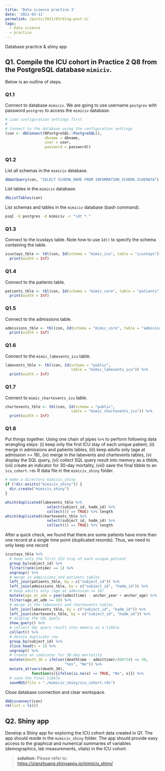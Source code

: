 ```yaml
---
title: 'Data science practice 3'
date: '2021-03-11'
permalink: /posts/2021/03/blog-post-3/
tags:
  - Data science
  - practice
---
```


Database practice & shiny app

<!--more-->


## Q1. Compile the ICU cohort in Practice 2 Q8 from the PostgreSQL database `mimiciv`. 

Below is an outline of steps.

### Q1.1 
Connect to database `mimiciv`. We are going to use username `postgres` with password `postgres` to access the `mimiciv` database.
```r
# Load configuration settings first
#
# Connect to the database using the configuration settings
(con <- dbConnect(RPostgreSQL::PostgreSQL(), 
                  dbname = dbname, 
                  user = user, 
                  password = password))
```

### Q1.2
List all schemas in the `mimiciv` database.
```r
dbGetQuery(con, "SELECT SCHEMA_NAME FROM INFORMATION_SCHEMA.SCHEMATA")
```

List tables in the `mimiciv` database:
```r
dbListTables(con)
```

List schemas and tables in the `mimiciv` database (bash command).
```bash
psql -U postgres -d mimiciv -c "\dt *."
```

### Q1.3
Connect to the icustays table. Note how to use `Id()` to specify the schema containing the table.
```r
icustays_tble <- tbl(con, Id(schema = "mimic_icu", table = "icustays")) %>%
  print(width = Inf)
```

### Q1.4
Connect to the patients table.
```r
patients_tble <- tbl(con, Id(schema = "mimic_core", table = "patients")) %>%
  print(width = Inf)
```

### Q1.5
Connect to the admissions table.
```r
admissions_tble <- tbl(con, Id(schema = "mimic_core", table = "admissions")) %>%
  print(width = Inf)
```

### Q1.6
Connect to the `mimic_labevents_icu` table.
```r
labevents_tble <- tbl(con, Id(schema = "public", 
                              table = "mimic_labevents_icu")) %>%
  print(width = Inf)
```

### Q1.7
Connect to `mimic_chartevents_icu` table.
```r
chartevents_tble <- tbl(con, Id(schema = "public", 
                              table = "mimic_chartevents_icu")) %>%
  print(width = Inf)
```

### Q1.8
Put things together. Using one chain of pipes `%>%` to perform following data wrangling steps: (i) keep only the first ICU stay of each unique patient, (ii) merge in admissions and patients tables, (iii) keep adults only (age at admission >= 18), (iv) merge in the labevents and chartevents tables, (v) display the SQL query, (vi) collect SQL query result into memory as a tibble, (vii) create an indicator for 30-day mortality, (viii) save the final tibble to an `icu_cohort.rds` R data file in the `mimiciv_shiny` folder.

```r
# make a directory mimiciv_shiny
if (!dir.exists("mimiciv_shiny")) {
  dir.create("mimiciv_shiny")
} 
```

```r
which(duplicated(labevents_tble %>% 
                   select(subject_id, hadm_id) %>% 
                   collect()) == TRUE) %>% length
which(duplicated(chartevents_tble %>% 
                   select(subject_id, hadm_id) %>% 
                   collect()) == TRUE) %>% length
```
After a quick check, we found that there are some patients have more than one record at a single time point (duplicated resords). Thus, we need to only keep one record

```r
icustays_tble %>%
  # keep only the first ICU stay of each unique patient
  group_by(subject_id) %>% 
  filter(rank(intime) == 1) %>% 
  ungroup() %>% 
  # merge in admissions and patients tables
  left_join(patients_tble, by = c("subject_id")) %>%
  left_join(admissions_tble, by = c("subject_id", "hadm_id")) %>%
  # keep adults only (age at admission >= 18)
  mutate(age_at_adm = year(admittime) - anchor_year + anchor_age) %>%
  filter(age_at_adm >= 18) %>%
  # merge in the labevents and chartevents tables
  left_join(labevents_tble, by = c("subject_id", "hadm_id")) %>%
  left_join(chartevents_tble, by = c("subject_id", "hadm_id")) %>%
  # display the SQL query
  show_query() %>%
  # collect SQL query result into memory as a tibble
  collect() %>% 
  # delete duplicate row
  group_by(subject_id) %>%
  slice_head(n = 1) %>%
  ungroup() %>% 
  # create an indicator for 30-day mortality
  mutate(death_30 = ifelse((deathtime - admittime)/(60*24) <= 30,
                           "Yes", "No")) %>%
  mutate_at(vars(death_30), 
            function(x){ifelse(is.na(x) == TRUE, "No", x)}) %>%
  # save the final tibble
  saveRDS(file = "./mimiciv_shiny/icu_cohort.rds")
```

Close database connection and clear workspace.
```r
dbDisconnect(con)
rm(list = ls())
```

## Q2. Shiny app

Develop a Shiny app for exploring the ICU cohort data created in Q1. The app should reside in the `mimiciv_shiny` folder. The app should provide easy access to the graphical and numerical summaries of variables (demographics, lab measurements, vitals) in the ICU cohort.

> **solution**: 
Please refer to: https://zianzhuang.shinyapps.io/mimiciv_shiny/

